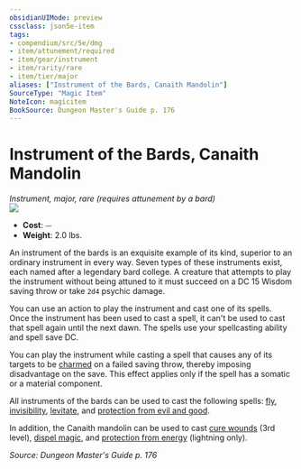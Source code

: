 ```yaml
---
obsidianUIMode: preview
cssclass: json5e-item
tags:
- compendium/src/5e/dmg
- item/attunement/required
- item/gear/instrument
- item/rarity/rare
- item/tier/major
aliases: ["Instrument of the Bards, Canaith Mandolin"]
SourceType: "Magic Item"
NoteIcon: magicitem
BookSource: Dungeon Master's Guide p. 176
---
```

# Instrument of the Bards, Canaith Mandolin
*Instrument, major, rare (requires attunement by a bard)*  
![](/2-Mechanics/CLI/items/img/instrument-of-the-bards-canaith-mandolin.webp#right)  

- **Cost**: ⏤
- **Weight**: 2.0 lbs.

An instrument of the bards is an exquisite example of its kind, superior to an ordinary instrument in every way. Seven types of these instruments exist, each named after a legendary bard college. A creature that attempts to play the instrument without being attuned to it must succeed on a DC 15 Wisdom saving throw or take `2d4` psychic damage.

You can use an action to play the instrument and cast one of its spells. Once the instrument has been used to cast a spell, it can't be used to cast that spell again until the next dawn. The spells use your spellcasting ability and spell save DC.

You can play the instrument while casting a spell that causes any of its targets to be [charmed](/2-Mechanics/CLI/rules/conditions.md#charmed) on a failed saving throw, thereby imposing disadvantage on the save. This effect applies only if the spell has a somatic or a material component.

All instruments of the bards can be used to cast the following spells: [fly](/2-Mechanics/CLI/spells/fly.md), [invisibility](/2-Mechanics/CLI/spells/invisibility.md), [levitate](/2-Mechanics/CLI/spells/levitate.md), and [protection from evil and good](/2-Mechanics/CLI/spells/protection-from-evil-and-good.md).

In addition, the Canaith mandolin can be used to cast [cure wounds](/2-Mechanics/CLI/spells/cure-wounds.md) (3rd level), [dispel magic](/2-Mechanics/CLI/spells/dispel-magic.md), and [protection from energy](/2-Mechanics/CLI/spells/protection-from-energy.md) (lightning only).

*Source: Dungeon Master's Guide p. 176*